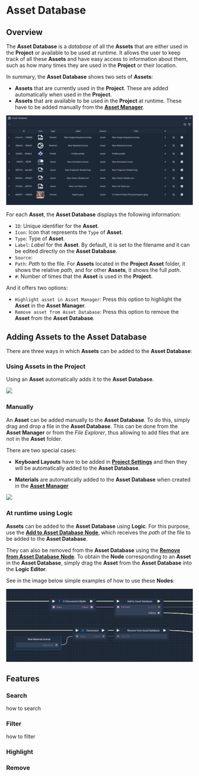 # Asset Database

## Overview

The **Asset Database** is a *database* of all the **Assets** that are either used in the **Project** or available to be used at runtime. It allows the user to keep track of all these **Assets** and have easy access to information about them, such as how many times they are used in the **Project** or their location.

In summary, the **Asset Database** shows two sets of **Assets**:

* **Assets** that are currently used in the **Project**. These are added automatically when used in the **Project**.
* **Assets** that are available to be used in the **Project** at runtime. These have to be added manually from the [**Asset Manager**](asset-manager.md).

![](../.gitbook/assets/asset-db1.png)

For each **Asset**, the **Asset Database** displays the following information:

* `ID`: Unique identifier for the **Asset**.
* `Icon`: Icon that represents the `Type` of **Asset**.
* `Type`: Type of **Asset**.
* `Label`: *Label* for the **Asset**. By default, it is set to the filename and it can be edited directly on the **Asset Database**.
* `Source`:
* `Path`: *Path* to the file. For **Assets** located in the **Project Asset** folder, it shows the relative *path*, and for other **Assets**, it shows the full *path*.
* `#`: Number of times that the **Asset** is used in the **Project**.

And it offers two options:

* `Highlight asset in Asset Manager`: Press this option to highlight the **Asset** in the **Asset Manager**.
* `Remove asset from Asset Database`: Press this option to remove the **Asset** from the **Asset Database**.



## Adding Assets to the Asset Database

There are three ways in which **Assets** can be added to the **Asset Database**:

### Using Assets in the Project

Using an **Asset** automatically adds it to the **Asset Database**.

![](../.gitbook/assets/asset-db-addtoproject.gif)

### Manually

An **Asset** can be added manually to the **Asset Database**. To do this, simply drag and drop a file in the **Asset Database**. This can be done from the **Asset Manager** or from the *File Explorer*, thus allowing to add files that are not in the **Asset** folder.

There are two special cases:

* **Keyboard Layouts** have to be added in [**Project Settings**](project-settings/keyboard.md) and then they will be automatically added to the **Asset Database**. 

* **Materials** are automatically added to the **Asset Database** when created in the [**Asset Manager**](asset-manager.md) 

![](../.gitbook/assets/asset-db-addmanually.gif)

### At runtime using Logic

**Assets** can be added to the **Asset Database** using **Logic**. For this purpose, use the [**Add to Asset Database** **Node**](../toolbox/incari/asset/add-to-asset-database.md), which receives the *path* of the file to be added to the **Asset Database**.

They can also be removed from the **Asset Database** using the [**Remove from Asset Database** **Node**](../toolbox/incari/asset/remove-from-asset-database.md). To obtain the **Node** corresponding to an **Asset** in the **Asset Database**, simply drag the **Asset** from the **Asset Database** into the **Logic Editor**.

See in the image below simple examples of how to use these **Nodes**:

![](../.gitbook/assets/assetdb-in-logic.png)


## Features

### Search

how to search

### Filter

how to filter

### Highlight

### Remove


